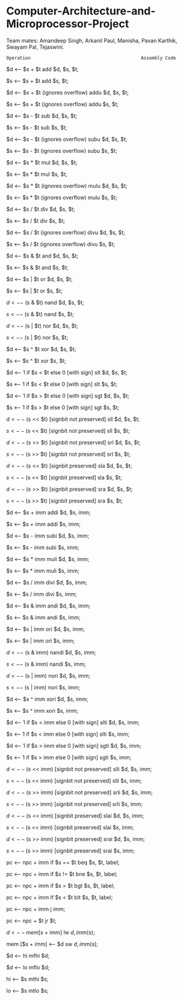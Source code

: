 # Computer-Architecture-and-Microprocessor-Project

Team mates: Amandeep Singh, Arkanil Paul, Manisha, Pavan Karthik, Swayam Pal, Tejaswini.

    Operation		                                  Assembly Code
	
$d <-- $s + $t 		                                  add $d, $s, $t;
		
$s <-- $s + $t 		                                  add $s, $t;
		
$d <-- $s + $t (ignores overflow)		          addu $d, $s, $t;
		
$s <-- $s + $t (ignores overflow)		          addu $s, $t;
		
$d <-- $s - $t 		                                  sub $d, $s, $t;
		
$s <-- $s - $t 		                                  sub $s, $t;
		
$d <-- $s - $t (ignores overflow)		          subu $d, $s, $t;
		
$s <-- $s - $t (ignores overflow)		          subu $s, $t;
		
$d <-- $s * $t 		                                  mul $d, $s, $t;
		
$s <-- $s * $t 		                                  mul $s, $t;
		
$d <-- $s * $t (ignores overflow)		          mulu $d, $s, $t;
		
$s <-- $s * $t (ignores overflow)		          mulu $s, $t;
		
$d <-- $s / $t 		                                  div $d, $s, $t;
		
$s <-- $s / $t 		                                  div $s, $t;
		
$d <-- $s / $t (ignores overflow)		          divu $d, $s, $t;
		
$s <-- $s / $t (ignores overflow)		          divu $s, $t;
		
$d <-- $s & $t 		                                  and $d, $s, $t;
		
$s <-- $s & $t 		                                  and $s, $t;
		  
$d <-- $s | $t 		                                  or $d, $s, $t;
		
$s <-- $s | $t 		                                  or $s, $t;
		
$d <-- ~($s & $t)		                          nand $d, $s, $t;
		
$s <-- ~($s & $t)		                          nand $s, $t;
		
$d <-- ~($s | $t)		                          nor $d, $s, $t;
		
$s <-- ~($s | $t)		                          nor $s, $t;
		
$d <-- $s ^ $t		                                  xor $d, $s, $t;
		
$s <-- $s ^ $t		                                  xor $s, $t;
		
$d <-- 1 if $s < $t else 0 [with sign]		          slt $d, $s, $t;
		
$s <-- 1 if $s < $t else 0 [with sign]		          slt $s, $t;
		
$d <-- 1 if $s > $t else 0 [with sign]		          sgt $d, $s, $t;
		
$s <-- 1 if $s > $t else 0 [with sign]		          sgt $s, $t;
		  
$d <-- ($s << $t) [signbit not preserved]		  sll $d, $s, $t;
		
$s <-- ($s << $t) [signbit not preserved]		  sll $s, $t;
		
$d <-- ($s >> $t) [signbit not preserved]		  srl $d, $s, $t;
		
$s <-- ($s >> $t) [signbit not preserved]		  srl $s, $t;
		
$d <-- ($s << $t) [signbit preserved]		          sla $d, $s, $t;
		
$s <-- ($s << $t) [signbit preserved]		          sla $s, $t;
		
$d <-- ($s >> $t) [signbit preserved]		          sra $d, $s, $t;
		
$s <-- ($s >> $t) [signbit preserved]		          sra $s, $t;
	
$d <-- $s + imm		                                  addi $d, $s, imm;
		
$s <-- $s + imm		                                  addi $s, imm;
		
$d <-- $s - imm		                                  subi $d, $s, imm;
		
$s <-- $s - imm		                                  subi $s, imm;
		
$d <-- $s * imm		                                  muli $d, $s, imm;
		
$s <-- $s * imm		                                  muli $s, imm;
		  
$d <-- $s / imm		                                  divi $d, $s, imm;
		
$s <-- $s / imm		                                  divi $s, imm;
		
$d <-- $s & imm		                                  andi $d, $s, imm;
		
$s <-- $s & imm		                                  andi $s, imm;
		  
$d <-- $s | imm		                                  ori $d, $s, imm;
		
$s <-- $s | imm		                                  ori $s, imm;
		
$d <-- ~($s & imm)		                          nandi $d, $s, imm;
		
$s <-- ~($s & imm)		                          nandi $s, imm;
		
$d <-- ~($s | imm)		                          nori $d, $s, imm;
		
$s <-- ~($s | imm)		                          nori $s, imm;
		
$d <-- $s ^ imm		                                  xori $d, $s, imm;
		
$s <-- $s ^ imm		                                  xori $s, imm;
		
$d <-- 1 if $s < imm else 0 [with sign]		          slti $d, $s, imm;
		
$s <-- 1 if $s < imm else 0 [with sign]		          slti $s, imm;
		
$d <-- 1 if $s > imm else 0 [with sign]		          sgti $d, $s, imm;
		
$s <-- 1 if $s > imm else 0 [with sign]		          sgti $s, imm;
		
$d <-- ($s << imm) [signbit not preserved]		  slli $d, $s, imm;
		
$s <-- ($s << imm) [signbit not preserved]		  slli $s, imm;
		
$d <-- ($s >> imm) [signbit not preserved]		  srli $d, $s, imm;
		
$s <-- ($s >> imm) [signbit not preserved]		  srli $s, imm;
		
$d <-- ($s << imm) [signbit preserved]		          slai $d, $s, imm;
		
$s <-- ($s << imm) [signbit preserved]		          slai $s, imm;
		
$d <-- ($s >> imm) [signbit preserved]		          srai $d, $s, imm;
		
$s <-- ($s >> imm) [signbit preserved]		          srai $s, imm;
	
pc <-- npc + imm if $s == $t		                  beq $s, $t, label;
		
pc <-- npc + imm if $s != $t		                  bne $s, $t, label;
		
pc <-- npc + imm if $s > $t		                  bgt $s, $t, label;
		  
pc <-- npc + imm if $s < $t		                  blt $s, $t, label;
		
pc <-- npc + imm		                          j imm;
		
pc <-- npc + $t		                                  jr $t;
	
$d <-- mem [$s + imm]		                          lw $d, imm($s);
		
mem [$s + imm] <-- $d		                          sw $d, imm($s);
		
$d <-- hi		                                   mfhi $d;
		
$d <-- lo		                                   mflo $d;
		
hi <-- $s		                                   mthi $s;
		
lo <-- $s		                                   mtlo $s;
